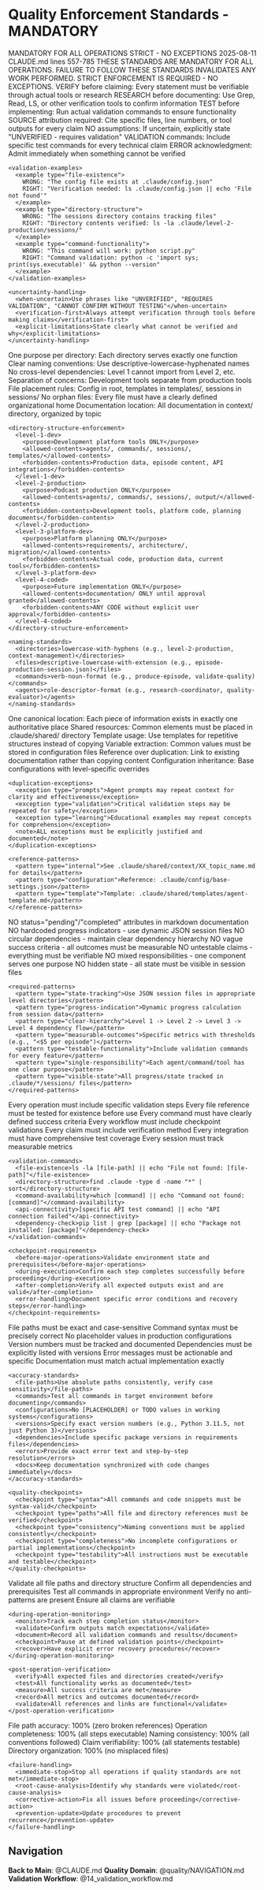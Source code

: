 # Quality Enforcement Standards - MANDATORY

<document type="quality-standards" version="3.0.0" claude-code-optimized="true">
  <metadata>
    <critical-importance>MANDATORY FOR ALL OPERATIONS</critical-importance>
    <enforcement-level>STRICT - NO EXCEPTIONS</enforcement-level>
    <created>2025-08-11</created>
    <moved-from>CLAUDE.md lines 557-785</moved-from>
  </metadata>
</document>

<QUALITY-ENFORCEMENT-STANDARDS>
  <critical-importance>
    THESE STANDARDS ARE MANDATORY FOR ALL OPERATIONS.
    FAILURE TO FOLLOW THESE STANDARDS INVALIDATES ANY WORK PERFORMED.
    STRICT ENFORCEMENT IS REQUIRED - NO EXCEPTIONS.
  </critical-importance>

  <anti-hallucination-requirements>
    <verification-mandate>
      <rule type="MANDATORY">VERIFY before claiming: Every statement must be verifiable through actual tools or research</rule>
      <rule type="MANDATORY">RESEARCH before documenting: Use Grep, Read, LS, or other verification tools to confirm information</rule>
      <rule type="MANDATORY">TEST before implementing: Run actual validation commands to ensure functionality</rule>
      <rule type="MANDATORY">SOURCE attribution required: Cite specific files, line numbers, or tool outputs for every claim</rule>
      <rule type="MANDATORY">NO assumptions: If uncertain, explicitly state "UNVERIFIED - requires validation"</rule>
      <rule type="MANDATORY">VALIDATION commands: Include specific test commands for every technical claim</rule>
      <rule type="MANDATORY">ERROR acknowledgment: Admit immediately when something cannot be verified</rule>
    </verification-mandate>

    <validation-examples>
      <example type="file-existence">
        WRONG: "The config file exists at .claude/config.json"
        RIGHT: "Verification needed: ls .claude/config.json || echo 'File not found'"
      </example>
      <example type="directory-structure">
        WRONG: "The sessions directory contains tracking files"
        RIGHT: "Directory contents verified: ls -la .claude/level-2-production/sessions/"
      </example>
      <example type="command-functionality">
        WRONG: "This command will work: python script.py"
        RIGHT: "Command validation: python -c 'import sys; print(sys.executable)' && python --version"
      </example>
    </validation-examples>

    <uncertainty-handling>
      <when-uncertain>Use phrases like "UNVERIFIED", "REQUIRES VALIDATION", "CANNOT CONFIRM WITHOUT TESTING"</when-uncertain>
      <verification-first>Always attempt verification through tools before making claims</verification-first>
      <explicit-limitations>State clearly what cannot be verified and why</explicit-limitations>
    </uncertainty-handling>
  </anti-hallucination-requirements>

  <directory-organization-principles>
    <separation-mandate>
      <rule type="MANDATORY">One purpose per directory: Each directory serves exactly one function</rule>
      <rule type="MANDATORY">Clear naming conventions: Use descriptive-lowercase-hyphenated names</rule>
      <rule type="MANDATORY">No cross-level dependencies: Level 1 cannot import from Level 2, etc.</rule>
      <rule type="MANDATORY">Separation of concerns: Development tools separate from production tools</rule>
      <rule type="MANDATORY">File placement rules: Config in root, templates in templates/, sessions in sessions/</rule>
      <rule type="MANDATORY">No orphan files: Every file must have a clearly defined organizational home</rule>
      <rule type="MANDATORY">Documentation location: All documentation in context/ directory, organized by topic</rule>
    </separation-mandate>

    <directory-structure-enforcement>
      <level-1-dev>
        <purpose>Development platform tools ONLY</purpose>
        <allowed-contents>agents/, commands/, sessions/, templates/</allowed-contents>
        <forbidden-contents>Production data, episode content, API integrations</forbidden-contents>
      </level-1-dev>
      <level-2-production>
        <purpose>Podcast production ONLY</purpose>
        <allowed-contents>agents/, commands/, sessions/, output/</allowed-contents>
        <forbidden-contents>Development tools, platform code, planning documents</forbidden-contents>
      </level-2-production>
      <level-3-platform-dev>
        <purpose>Platform planning ONLY</purpose>
        <allowed-contents>requirements/, architecture/, migration/</allowed-contents>
        <forbidden-contents>Actual code, production data, current tools</forbidden-contents>
      </level-3-platform-dev>
      <level-4-coded>
        <purpose>Future implementation ONLY</purpose>
        <allowed-contents>documentation/ ONLY until approval granted</allowed-contents>
        <forbidden-contents>ANY CODE without explicit user approval</forbidden-contents>
      </level-4-coded>
    </directory-structure-enforcement>

    <naming-standards>
      <directories>lowercase-with-hyphens (e.g., level-2-production, context-management)</directories>
      <files>descriptive-lowercase-with-extension (e.g., episode-production-session.json)</files>
      <commands>verb-noun-format (e.g., produce-episode, validate-quality)</commands>
      <agents>role-descriptor-format (e.g., research-coordinator, quality-evaluator)</agents>
    </naming-standards>
  </directory-organization-principles>

  <dry-enforcement>
    <single-source-truth>
      <rule type="MANDATORY">One canonical location: Each piece of information exists in exactly one authoritative place</rule>
      <rule type="MANDATORY">Shared resources: Common elements must be placed in .claude/shared/ directory</rule>
      <rule type="MANDATORY">Template usage: Use templates for repetitive structures instead of copying</rule>
      <rule type="MANDATORY">Variable extraction: Common values must be stored in configuration files</rule>
      <rule type="MANDATORY">Reference over duplication: Link to existing documentation rather than copying content</rule>
      <rule type="MANDATORY">Configuration inheritance: Base configurations with level-specific overrides</rule>
    </single-source-truth>

    <duplication-exceptions>
      <exception type="prompts">Agent prompts may repeat context for clarity and effectiveness</exception>
      <exception type="validation">Critical validation steps may be repeated for safety</exception>
      <exception type="learning">Educational examples may repeat concepts for comprehension</exception>
      <note>ALL exceptions must be explicitly justified and documented</note>
    </duplication-exceptions>

    <reference-patterns>
      <pattern type="internal">See .claude/shared/context/XX_topic_name.md for details</pattern>
      <pattern type="configuration">Reference: .claude/config/base-settings.json</pattern>
      <pattern type="template">Template: .claude/shared/templates/agent-template.md</pattern>
    </reference-patterns>
  </dry-enforcement>

  <anti-pattern-prevention>
    <forbidden-patterns>
      <pattern type="status-tracking">NO status="pending"/"completed" attributes in markdown documentation</pattern>
      <pattern type="hardcoded-progress">NO hardcoded progress indicators - use dynamic JSON session files</pattern>
      <pattern type="circular-dependencies">NO circular dependencies - maintain clear dependency hierarchy</pattern>
      <pattern type="vague-criteria">NO vague success criteria - all outcomes must be measurable</pattern>
      <pattern type="untestable-claims">NO untestable claims - everything must be verifiable</pattern>
      <pattern type="mixed-responsibilities">NO mixed responsibilities - one component serves one purpose</pattern>
      <pattern type="hidden-state">NO hidden state - all state must be visible in session files</pattern>
    </forbidden-patterns>

    <required-patterns>
      <pattern type="state-tracking">Use JSON session files in appropriate level directories</pattern>
      <pattern type="progress-indication">Dynamic progress calculation from session data</pattern>
      <pattern type="clear-hierarchy">Level 1 -> Level 2 -> Level 3 -> Level 4 dependency flow</pattern>
      <pattern type="measurable-outcomes">Specific metrics with thresholds (e.g., "<$5 per episode")</pattern>
      <pattern type="testable-functionality">Include validation commands for every feature</pattern>
      <pattern type="single-responsibility">Each agent/command/tool has one clear purpose</pattern>
      <pattern type="visible-state">All progress/state tracked in .claude/*/sessions/ files</pattern>
    </required-patterns>
  </anti-pattern-prevention>

  <validation-requirements>
    <operation-validation>
      <rule type="MANDATORY">Every operation must include specific validation steps</rule>
      <rule type="MANDATORY">Every file reference must be tested for existence before use</rule>
      <rule type="MANDATORY">Every command must have clearly defined success criteria</rule>
      <rule type="MANDATORY">Every workflow must include checkpoint validations</rule>
      <rule type="MANDATORY">Every claim must include verification method</rule>
      <rule type="MANDATORY">Every integration must have comprehensive test coverage</rule>
      <rule type="MANDATORY">Every session must track measurable metrics</rule>
    </operation-validation>

    <validation-commands>
      <file-existence>ls -la [file-path] || echo "File not found: [file-path]"</file-existence>
      <directory-structure>find .claude -type d -name "*" | sort</directory-structure>
      <command-availability>which [command] || echo "Command not found: [command]"</command-availability>
      <api-connectivity>[specific API test command] || echo "API connection failed"</api-connectivity>
      <dependency-check>pip list | grep [package] || echo "Package not installed: [package]"</dependency-check>
    </validation-commands>

    <checkpoint-requirements>
      <before-major-operations>Validate environment state and prerequisites</before-major-operations>
      <during-execution>Confirm each step completes successfully before proceeding</during-execution>
      <after-completion>Verify all expected outputs exist and are valid</after-completion>
      <error-handling>Document specific error conditions and recovery steps</error-handling>
    </checkpoint-requirements>
  </validation-requirements>

  <attention-to-detail-requirements>
    <precision-mandate>
      <rule type="MANDATORY">File paths must be exact and case-sensitive</rule>
      <rule type="MANDATORY">Command syntax must be precisely correct</rule>
      <rule type="MANDATORY">No placeholder values in production configurations</rule>
      <rule type="MANDATORY">Version numbers must be tracked and documented</rule>
      <rule type="MANDATORY">Dependencies must be explicitly listed with versions</rule>
      <rule type="MANDATORY">Error messages must be actionable and specific</rule>
      <rule type="MANDATORY">Documentation must match actual implementation exactly</rule>
    </precision-mandate>

    <accuracy-standards>
      <file-paths>Use absolute paths consistently, verify case sensitivity</file-paths>
      <commands>Test all commands in target environment before documenting</commands>
      <configurations>No [PLACEHOLDER] or TODO values in working systems</configurations>
      <versions>Specify exact version numbers (e.g., Python 3.11.5, not just Python 3)</versions>
      <dependencies>Include specific package versions in requirements files</dependencies>
      <errors>Provide exact error text and step-by-step resolution</errors>
      <docs>Keep documentation synchronized with code changes immediately</docs>
    </accuracy-standards>

    <quality-checkpoints>
      <checkpoint type="syntax">All commands and code snippets must be syntax-valid</checkpoint>
      <checkpoint type="paths">All file and directory references must be verified</checkpoint>
      <checkpoint type="consistency">Naming conventions must be applied consistently</checkpoint>
      <checkpoint type="completeness">No incomplete configurations or partial implementations</checkpoint>
      <checkpoint type="testability">All instructions must be executable and testable</checkpoint>
    </quality-checkpoints>
  </attention-to-detail-requirements>

  <enforcement-procedures>
    <pre-operation-checks>
      <step number="1">Validate all file paths and directory structure</step>
      <step number="2">Confirm all dependencies and prerequisites</step>
      <step number="3">Test all commands in appropriate environment</step>
      <step number="4">Verify no anti-patterns are present</step>
      <step number="5">Ensure all claims are verifiable</step>
    </pre-operation-checks>

    <during-operation-monitoring>
      <monitor>Track each step completion status</monitor>
      <validate>Confirm outputs match expectations</validate>
      <document>Record all validation commands and results</document>
      <checkpoint>Pause at defined validation points</checkpoint>
      <recover>Have explicit error recovery procedures</recover>
    </during-operation-monitoring>

    <post-operation-verification>
      <verify>All expected files and directories created</verify>
      <test>All functionality works as documented</test>
      <measure>All success criteria are met</measure>
      <record>All metrics and outcomes documented</record>
      <validate>All references and links are functional</validate>
    </post-operation-verification>
  </enforcement-procedures>

  <quality-metrics>
    <measurable-standards>
      <accuracy>File path accuracy: 100% (zero broken references)</accuracy>
      <completeness>Operation completeness: 100% (all steps executable)</completeness>
      <consistency>Naming consistency: 100% (all conventions followed)</consistency>
      <verifiability>Claim verifiability: 100% (all statements testable)</verifiability>
      <organization>Directory organization: 100% (no misplaced files)</organization>
    </measurable-standards>

    <failure-handling>
      <immediate-stop>Stop all operations if quality standards are not met</immediate-stop>
      <root-cause-analysis>Identify why standards were violated</root-cause-analysis>
      <corrective-action>Fix all issues before proceeding</corrective-action>
      <prevention-update>Update procedures to prevent recurrence</prevention-update>
    </failure-handling>
  </quality-metrics>
</QUALITY-ENFORCEMENT-STANDARDS>

## Navigation

**Back to Main**: @CLAUDE.md
**Quality Domain**: @quality/NAVIGATION.md
**Validation Workflow**: @14_validation_workflow.md
